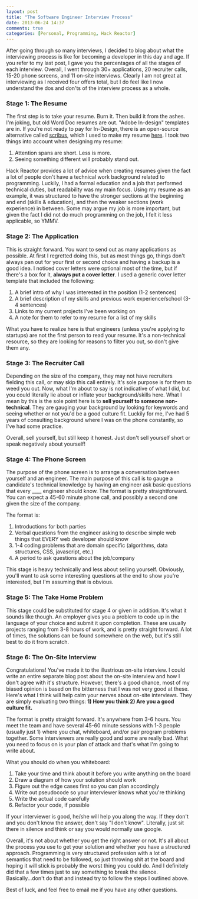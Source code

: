 ```yaml
---
layout: post
title: "The Software Engineer Interview Process"
date: 2013-06-24 14:37
comments: true
categories: [Personal, Programming, Hack Reactor]
---
```


After going through so many interviews, I decided to blog about what the interviewing process is like for becoming a developer in this day and age. If you refer to my last post, I gave you the percentages of all the stages of each interview. Overall, I went through 30+ applications, 20 recruiter calls, 15-20 phone screens, and 11 on-site interviews. Clearly I am not great at interviewing as I received four offers total, but I do feel like I now understand the dos and don'ts of the interview process as a whole.

### Stage 1: The Resume

The first step is to take your resume. Burn it. Then build it from the ashes. I'm joking, but old Word Doc resumes are out. "Adobe In-design" templates are in. If you're not ready to pay for In-Design, there is an open-source alternative called [scribus][scribus], which I used to make my resume [here][resume]. I took two things into account when designing my resume:

1. Attention spans are short. Less is more.
1. Seeing something different will probably stand out.

Hack Reactor provides a lot of advice when creating resumes given the fact a lot of people don't have a technical work background related to programming. Luckily, I had a formal education and a job that performed technical duties, but readability was my main focus. Using my resume as an example, it was structured to have the stronger sections at the beginning and end (skills & education), and then the weaker sections (work experience) in between. Some may argue my job is more important, but given the fact I did not do much programming on the job, I felt it less applicable, so YMMV.

### Stage 2: The Application

This is straight forward. You want to send out as many applications as possible. At first I regretted doing this, but as most things go, things don't always pan out for your first or second choice and having a backup is a good idea. I noticed cover letters were optional most of the time, but if there's a box for it, **always put a cover letter**. I used a generic cover letter template that included the following:

1. A brief intro of why I was interested in the position (1-2 sentences)
1. A brief description of my skills and previous work experience/school (3-4 sentences)
1. Links to my current projects I've been working on
1. A note for them to refer to my resume for a list of my skills

What you have to realize here is that engineers (unless you're applying to startups) are not the first person to read your resume. It's a non-technical resource, so they are looking for reasons to filter you out, so don't give them any.

### Stage 3: The Recruiter Call

Depending on the size of the company, they may not have recruiters fielding this call, or may skip this call entirely. It's sole purpose is for them to weed you out. Now, what I'm about to say is not indicative of what I did, but you could literally lie about or inflate your background/skills here. What I mean by this is the sole point here is to **sell yourself to someone non-technical**. They are gauging your background by looking for keywords and seeing whether or not you'd be a good culture fit. Luckily for me, I've had 5 years of consulting background where I was on the phone constantly, so I've had some practice.

Overall, sell yourself, but still keep it honest. Just don't sell yourself short or speak negatively about yourself!

### Stage 4: The Phone Screen

The purpose of the phone screen is to arrange a conversation between yourself and an engineer. The main purpose of this call is to gauge a candidate's technical knowledge by having an engineer ask basic questions that every ____ engineer should know. The format is pretty straightforward. You can expect a 45-60 minute phone call, and possibly a second one given the size of the company.

The format is:

1. Introductions for both parties
1. Verbal questions from the engineer asking to describe simple web things that EVERY web developer should know
1. 1-4 coding problems that are domain specific (algorithms, data structures, CSS, javascript, etc.)
1. A period to ask questions about the job/company

This stage is heavy technically and less about selling yourself. Obviously, you'll want to ask some interesting questions at the end to show you're interested, but I'm assuming that is obvious.

### Stage 5: The Take Home Problem

This stage could be substituted for stage 4 or given in addition. It's what it sounds like though. An employer gives you a problem to code up in the language of your choice and submit it upon completion. These are usually projects ranging from 3-8 hours of work, and is pretty straight forward. A lot of times, the solutions can be found somewhere on the web, but it's still best to do it from scratch.

### Stage 6: The On-Site Interview

Congratulations! You've made it to the illustrious on-site interview. I could write an entire separate blog post about the on-site interview and how I don't agree with it's structure. However, there's a good chance, most of my biased opinion is based on the bitterness that I was not very good at these. Here's what I think will help calm your nerves about on-site interviews. They are simply evaluating two things: **1) How you think 2) Are you a good culture fit.**

The format is pretty straight forward. It's anywhere from 3-6 hours. You meet the team and have several 45-60 minute sessions with 1-3 people (usually just 1) where you chat, whiteboard, and/or pair program problems together. Some interviewers are really good and some are really bad. What you need to focus on is your plan of attack and that's what I'm going to write about.

What you should do when you whiteboard:

1. Take your time and think about it before you write anything on the board
1. Draw a diagram of how your solution should work
1. Figure out the edge cases first so you can plan accordingly
1. Write out pseudocode so your interviewer knows what you're thinking
1. Write the actual code carefully
1. Refactor your code, if possible

If your interviewer is good, he/she will help you along the way. If they don't and you don't know the answer, don't say "I don't know". Literally, just sit there in silence and think or say you would normally use google.

Overall, it's not about whether you get the right answer or not. It's all about the process you use to get your solution and whether you have a structured approach. Programming is very structured profession with a lot of semantics that need to be followed, so just throwing shit at the board and hoping it will stick is probably the worst thing you could do. And I definitely did that a few times just to say something to break the silence. Basically...don't do that and instead try to follow the steps I outlined above.

Best of luck, and feel free to email me if you have any other questions.


[scribus]: http://scribus.net
[resume]: /resume